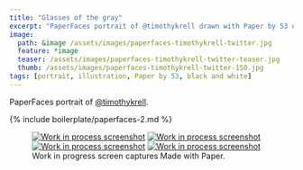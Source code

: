 ```yaml
---
title: "Glasses of the gray"
excerpt: "PaperFaces portrait of @timothykrell drawn with Paper by 53 on an iPad."
image: 
  path: &image /assets/images/paperfaces-timothykrell-twitter.jpg 
  feature: *image
  teaser: /assets/images/paperfaces-timothykrell-twitter-teaser.jpg
  thumb: /assets/images/paperfaces-timothykrell-twitter-150.jpg
tags: [portrait, illustration, Paper by 53, black and white]
---
```


PaperFaces portrait of [@timothykrell](http://twitter.com/timothykrell).

{% include boilerplate/paperfaces-2.md %}

<figure class="third">
  <a href="{{ site.url }}/assets/images/paperfaces-timothykrell-process-1-lg.jpg"><img src="{{ site.url }}/assets/images/paperfaces-timothykrell-process-1-600.jpg" alt="Work in process screenshot"></a>
  <a href="{{ site.url }}/assets/images/paperfaces-timothykrell-process-2-lg.jpg"><img src="{{ site.url }}/assets/images/paperfaces-timothykrell-process-2-600.jpg" alt="Work in process screenshot"></a>
  <a href="{{ site.url }}/assets/images/paperfaces-timothykrell-process-3-lg.jpg"><img src="{{ site.url }}/assets/images/paperfaces-timothykrell-process-3-600.jpg" alt="Work in process screenshot"></a>
  <a href="{{ site.url }}/assets/images/paperfaces-timothykrell-process-4-lg.jpg"><img src="{{ site.url }}/assets/images/paperfaces-timothykrell-process-4-600.jpg" alt="Work in process screenshot"></a>
  <figcaption>Work in progress screen captures Made with Paper.</figcaption>
</figure>

